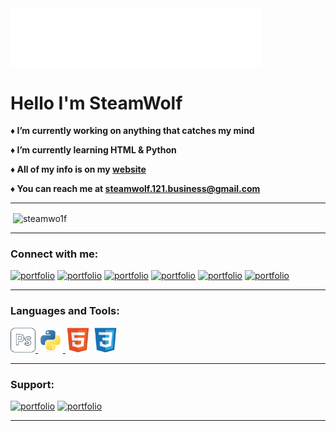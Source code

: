 <a href="https://steamwolf.vercel.app">
   <img src="https://raw.githubusercontent.com/SteamWo1f/SteamWo1f/1820a39bed6d7984dcd05dc35ac649b04cebb2be/Images/Headers/header-white.svg" width="80%" height="auto">
</a>

# Hello I'm SteamWolf

**♦ I’m currently working on anything that catches my mind**

**♦ I’m currently learning HTML & Python**

**♦ All of my info is on my [website](https://steamwolf.vercel.app/)**

**♦ You can reach me at steamwolf.121.business@gmail.com**

---

<p>&nbsp;<img align="center" src="https://github-readme-stats.vercel.app/api?username=steamwo1f&show_icons=true&title_color=ff9347&text_color=ff9347&bg_color=292829&locale=en" alt="steamwo1f" /></p>

---

<h3 align="left">Connect with me:</h3>
<p align="left">

[![portfolio](https://img.shields.io/badge/my_website-%23DD8142?style=for-the-badge&logoColor=white&logoColor=white)](https://steamwolf.vercel.app/) [![portfolio](https://img.shields.io/badge/github-%23292829?style=for-the-badge&logo=github&logoColor=white)](https://github.com/SteamWo1f) [![portfolio](https://img.shields.io/badge/Linkedin-%230077B7?style=for-the-badge&logo=linkedin&logoColor=white)](https://www.linkedin.com/in/steamwolf/) [![portfolio](https://img.shields.io/badge/reddit-%23FF4300?style=for-the-badge&logo=reddit&logoColor=white)](https://www.reddit.com/user/SteamWo1f) [![portfolio](https://img.shields.io/badge/twitter-%23179CF0?style=for-the-badge&logo=twitter&logoColor=white)](https://twitter.com/SteamWolf5) [![portfolio](https://img.shields.io/badge/youtube-%23FF0F00?style=for-the-badge&logo=youtube&logoColor=white)](https://www.youtube.com/channel/UCJqYptKIPNtsWRYWJZZH5Dg)
  
---

<h3 align="left">Languages and Tools:</h3>
<p align="left"> <a href="https://www.photoshop.com/en" target="_blank" rel="noreferrer"> <img src="https://raw.githubusercontent.com/devicons/devicon/master/icons/photoshop/photoshop-line.svg" alt="photoshop" width="40" height="40"/> </a> <a href="https://www.python.org" target="_blank" rel="noreferrer"> <img src="https://raw.githubusercontent.com/devicons/devicon/master/icons/python/python-original.svg" alt="python" width="40" height="40"/> </a> <a> <img src="https://raw.githubusercontent.com/devicons/devicon/55609aa5bd817ff167afce0d965585c92040787a/icons/html5/html5-original.svg" alt="HTML" width="40" height="40"/>  </a> <a> <img src="https://raw.githubusercontent.com/devicons/devicon/55609aa5bd817ff167afce0d965585c92040787a/icons/css3/css3-original.svg" alt="CSS" width="40" height="40"/> </a> </p>

---
<h3 align="left">Support:</h3>
<p align="left">

[![portfolio](https://img.shields.io/badge/paypal-%23233883?style=for-the-badge&logo=paypal&logoColor=white)](https://www.paypal.com/paypalme/SteamWo1f) [![portfolio](https://img.shields.io/badge/ko--fi-%23FF5E5B?style=for-the-badge&logo=ko-fi&logoColor=white)](https://ko-fi.com/steamwolf)

---
